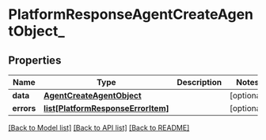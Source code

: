 # PlatformResponseAgentCreateAgentObject_

## Properties
Name | Type | Description | Notes
------------ | ------------- | ------------- | -------------
**data** | [**AgentCreateAgentObject**](AgentCreateAgentObject.md) |  | [optional] 
**errors** | [**list[PlatformResponseErrorItem]**](PlatformResponseErrorItem.md) |  | [optional] 

[[Back to Model list]](../README.md#documentation-for-models) [[Back to API list]](../README.md#documentation-for-api-endpoints) [[Back to README]](../README.md)

